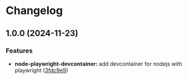 # Changelog

## 1.0.0 (2024-11-23)


### Features

* **node-playwright-devcontainer:** add devcontainer for nodejs with playwright ([3fdc9e9](https://github.com/ebizbase/dev-infras/commit/3fdc9e96dab1f39ea1dcf8c096f09fa2af41893e))

